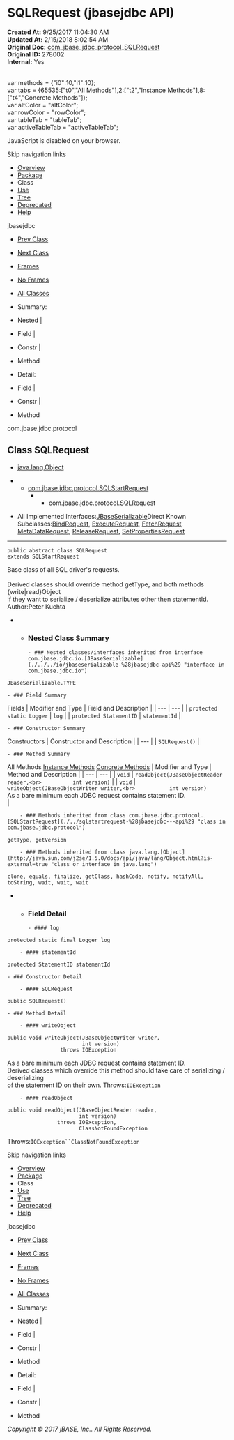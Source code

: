 # SQLRequest (jbasejdbc   API)

**Created At:** 9/25/2017 11:04:30 AM  
**Updated At:** 2/15/2018 8:02:54 AM  
**Original Doc:** [com_jbase_jdbc_protocol_SQLRequest](https://docs.jbase.com/39240-protocol/com_jbase_jdbc_protocol_SQLRequest)  
**Original ID:** 278002  
**Internal:** Yes  

<!--<br>    try {<br>        if (location.href.indexOf('is-external=true') == -1) {<br>            parent.document.title="SQLRequest (jbasejdbc   API)";<br>        }<br>    }<br>    catch(err) {<br>    }<br>//--><br>var methods = {"i0":10,"i1":10};<br>var tabs = {65535:["t0","All Methods"],2:["t2","Instance Methods"],8:["t4","Concrete Methods"]};<br>var altColor = "altColor";<br>var rowColor = "rowColor";<br>var tableTab = "tableTab";<br>var activeTableTab = "activeTableTab";
JavaScript is disabled on your browser.

Skip navigation links

- [Overview](../../../../overview-summary.html)
- [Package](./../com.jbase.jdbc.protocol-%28jbasejdbc---api%29)
- Class
- [Use](./../class-use/uses-of-class-com.jbase.jdbc.protocol.sqlrequest-%28jbasejdbc---api%29)
- [Tree](./../com.jbase.jdbc.protocol-class-hierarchy-%28jbasejdbc---api%29)
- [Deprecated](../../../../deprecated-list.html)
- [Help](../../../../help-doc.html)


jbasejdbc <br>

- [Prev Class](./../sqlparamsresponse-%28jbasejdbc---api%29 "class in com.jbase.jdbc.protocol")
- [Next Class](./../sqlresponse-%28jbasejdbc---api%29 "class in com.jbase.jdbc.protocol")


- [Frames](./.)
- [No Frames](./.)


- [All Classes](../../../../allclasses-noframe.html)


<!--<br>  allClassesLink = document.getElementById("allclasses\_navbar\_top");<br>  if(window==top) {<br>    allClassesLink.style.display = "block";<br>  }<br>  else {<br>    allClassesLink.style.display = "none";<br>  }<br>  //-->

- Summary:
- Nested |
- Field |
- Constr |
- Method


- Detail:
- Field |
- Constr |
- Method

com.jbase.jdbc.protocol

## Class SQLRequest

- [java.lang.Object](http://java.sun.com/j2se/1.5.0/docs/api/java/lang/Object.html?is-external=true "class or interface in java.lang")
- - [com.jbase.jdbc.protocol.SQLStartRequest](./../sqlstartrequest-%28jbasejdbc---api%29 "class in com.jbase.jdbc.protocol")
    - - com.jbase.jdbc.protocol.SQLRequest


- All Implemented Interfaces:[JBaseSerializable](./../../io/jbaseserializable-%28jbasejdbc-api%29 "interface in com.jbase.jdbc.io")Direct Known Subclasses:[BindRequest](./../bindrequest-%28jbasejdbc---api%29 "class in com.jbase.jdbc.protocol"), [ExecuteRequest](./../executerequest-%28jbasejdbc---api%29 "class in com.jbase.jdbc.protocol"), [FetchRequest](./../fetchrequest-%28jbasejdbc---api%29 "class in com.jbase.jdbc.protocol"), [MetaDataRequest](./../metadatarequest-%28jbasejdbc-api%29 "class in com.jbase.jdbc.protocol"), [ReleaseRequest](./../releaserequest-%28jbasejdbc---api%29 "class in com.jbase.jdbc.protocol"), [SetPropertiesRequest](./../setpropertiesrequest-%28jbasejdbc---api%29 "class in com.jbase.jdbc.protocol")
* * *


```
public abstract class SQLRequest
extends SQLStartRequest
```

Base class of all SQL driver's requests.<br><br> Derived classes should override method getType, and both methods {write|read}Object<br> if they want to serialize / deserialize attributes other then statementId.
Author:Peter Kuchta

- - ### Nested Class Summary

        - ### Nested classes/interfaces inherited from interface com.jbase.jdbc.io.[JBaseSerializable](./../../io/jbaseserializable-%28jbasejdbc-api%29 "interface in com.jbase.jdbc.io")
`JBaseSerializable.TYPE`


    - ### Field Summary


Fields | Modifier and Type | Field and Description |
| --- | --- |
| `protected static Logger` | `log`  |
| `protected StatementID` | `statementId`  |


    - ### Constructor Summary


Constructors | Constructor and Description |
| --- |
| `SQLRequest()`  |


    - ### Method Summary


All Methods [Instance Methods](javascript:show%282%29;) [Concrete Methods](javascript:show%288%29;) | Modifier and Type | Method and Description |
| --- | --- |
| `void` | `readObject(JBaseObjectReader reader,<br>          int version)`  |
| `void` | `writeObject(JBaseObjectWriter writer,<br>           int version)`<br>As a bare minimum each JDBC request contains statement ID.<br> |


        - ### Methods inherited from class com.jbase.jdbc.protocol.[SQLStartRequest](./../sqlstartrequest-%28jbasejdbc---api%29 "class in com.jbase.jdbc.protocol")
`getType, getVersion`


        - ### Methods inherited from class java.lang.[Object](http://java.sun.com/j2se/1.5.0/docs/api/java/lang/Object.html?is-external=true "class or interface in java.lang")
`clone, equals, finalize, getClass, hashCode, notify, notifyAll, toString, wait, wait, wait`

- - ### Field Detail

        - #### log

```
protected static final Logger log
```


        - #### statementId

```
protected StatementID statementId
```


    - ### Constructor Detail

        - #### SQLRequest

```
public SQLRequest()
```


    - ### Method Detail

        - #### writeObject

```
public void writeObject(JBaseObjectWriter writer,
                        int version)
                 throws IOException
```

As a bare minimum each JDBC request contains statement ID.<br> Derived classes which override this method should take care of serializing / deserializing<br> of the statement ID on their own.
Throws:`IOException`


        - #### readObject

```
public void readObject(JBaseObjectReader reader,
                       int version)
                throws IOException,
                       ClassNotFoundException
```
Throws:`IOException``ClassNotFoundException`

Skip navigation links

- [Overview](../../../../overview-summary.html)
- [Package](./../com.jbase.jdbc.protocol-%28jbasejdbc---api%29)
- Class
- [Use](./../class-use/uses-of-class-com.jbase.jdbc.protocol.sqlrequest-%28jbasejdbc---api%29)
- [Tree](./../com.jbase.jdbc.protocol-class-hierarchy-%28jbasejdbc---api%29)
- [Deprecated](../../../../deprecated-list.html)
- [Help](../../../../help-doc.html)


jbasejdbc <br>

- [Prev Class](./../sqlparamsresponse-%28jbasejdbc---api%29 "class in com.jbase.jdbc.protocol")
- [Next Class](./../sqlresponse-%28jbasejdbc---api%29 "class in com.jbase.jdbc.protocol")


- [Frames](./.)
- [No Frames](./.)


- [All Classes](../../../../allclasses-noframe.html)


<!--<br>  allClassesLink = document.getElementById("allclasses\_navbar\_bottom");<br>  if(window==top) {<br>    allClassesLink.style.display = "block";<br>  }<br>  else {<br>    allClassesLink.style.display = "none";<br>  }<br>  //-->

- Summary:
- Nested |
- Field |
- Constr |
- Method


- Detail:
- Field |
- Constr |
- Method

*Copyright © 2017 jBASE, Inc.. All Rights Reserved.*
